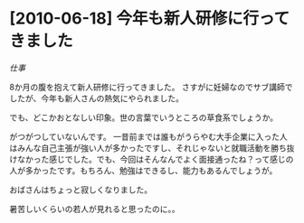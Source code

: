 # [2010-06-18] 今年も新人研修に行ってきました
_仕事_

8か月の腹を抱えて新人研修に行ってきました。
さすがに妊婦なのでサブ講師でしたが、今年も新人さんの熱気にやられました。

でも、どこかおとなしい印象。世の言葉でいうところの草食系でしょうか。

がつがつしていないんです。
一昔前までは誰もがうらやむ大手企業に入った人はみんな自己主張が強い人が多かったですし、それじゃないと就職活動を勝ち抜けなかった感じでした。でも、今回はそんなんでよく面接通ったね？って感じの人が多かったです。もちろん、勉強はできるし、能力もあるんでしょうが。

おばさんはちょっと寂しくなりました。

暑苦しいくらいの若人が見れると思ったのに。。

